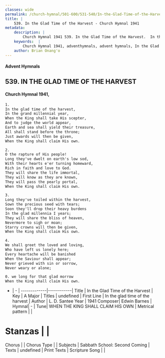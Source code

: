 ```yaml
---
classes: wide
permalink: /church-hymnal/501-600/531-540/In-the-Glad-Time-of-the-Harvest/
title: |
    539. In the Glad Time of the Harvest - Church Hymnal 1941
metadata:
    description: |
        Church Hymnal 1941 539. In the Glad Time of the Harvest.  In the glad time of the harvest,  In the grand millennial year,  When the King shall take His scepter,  And to judge the world appear,  Earth and sea shall yield their treasure,  All shall stand before the throne;  Just awards will then be given,  When the King shall claim His own. 
    keywords:  |
        Church Hymnal 1941, adventhymnals, advent hymnals, In the Glad Time of the Harvest, In the glad time of the harvest. 
    author: Brian Onang'o
---
```


#### Advent Hymnals
## 539. IN THE GLAD TIME OF THE HARVEST
####  Church Hymnal 1941,

```txt
1.
In the glad time of the harvest, 
In the grand millennial year, 
When the King shall take His scepter, 
And to judge the world appear, 
Earth and sea shall yield their treasure, 
All shall stand before the throne; 
Just awards will then be given, 
When the King shall claim His own. 

2.
O the rapture of His people! 
Long they've dwelt on earth's low sod, 
With their hearts e'er turning homeward, 
Rich in faith and love to God. 
They will share the life immortal, 
They will know as they are known, 
They will pass the pearly portal, 
When the King shall claim His own. 

3.
Long they've toiled within the harvest, 
Sown the precious seed with tears; 
Soon they'll drop their heavy burdens 
In the glad millennia I years; 
They will share the bliss of heaven, 
Nevermore to sigh or moan; 
Starry crowns will then be given, 
When the King shall claim His own. 

4.
We shall greet the loved and loving, 
Who have left us lonely here; 
Every heartache will be banished 
When the Saviour shall appear; 
Never grieved with sin or sorrow, 
Never weary or alone; 

0. we long for that glad morrow 
When the King shall claim His own.

```

- |   -  |
-------------|------------|
Title | In the Glad Time of the Harvest |
Key | A Major |
Titles | undefined |
First Line | In the glad time of the harvest |
Author | L. D. Santee
Year | 1941
Composer| Edwin Barnes |
Hymnal|  - |
Tune| WHEN THE KING SHALL CLAIM HIS OWN |
Metrical pattern | |
# Stanzas |  |
Chorus |  |
Chorus Type |  |
Subjects | Sabbath School: Second Coming |
Texts | undefined |
Print Texts | 
Scripture Song |  |
    
